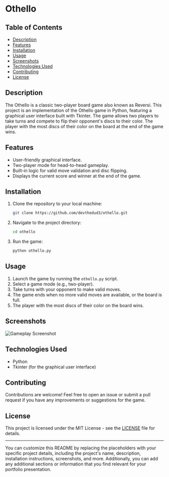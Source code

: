 # Othello


## Table of Contents
- [Description](#description)
- [Features](#features)
- [Installation](#installation)
- [Usage](#usage)
- [Screenshots](#screenshots)
- [Technologies Used](#technologies-used)
- [Contributing](#contributing)
- [License](#license)

## Description

The Othello is a classic two-player board game also known as Reversi. This project is an implementation of the Othello game in Python, featuring a graphical user interface built with Tkinter. The game allows two players to take turns and compete to flip their opponent's discs to their color. The player with the most discs of their color on the board at the end of the game wins.

## Features

- User-friendly graphical interface.
- Two-player mode for head-to-head gameplay.
- Built-in logic for valid move validation and disc flipping.
- Displays the current score and winner at the end of the game.

## Installation

1. Clone the repository to your local machine:

   ```bash
   git clone https://github.com/devthedud3/othello.git
   ```

2. Navigate to the project directory:

   ```bash
   cd othello
   ```

3. Run the game:

   ```bash
   python othello.py
   ```

## Usage

1. Launch the game by running the `othello.py` script.
2. Select a game mode (e.g., two-player).
3. Take turns with your opponent to make valid moves.
4. The game ends when no more valid moves are available, or the board is full.
5. The player with the most discs of their color on the board wins.

## Screenshots

![Gameplay Screenshot](screenshots/gameplay.png)

## Technologies Used

- Python
- Tkinter (for the graphical user interface)

## Contributing

Contributions are welcome! Feel free to open an issue or submit a pull request if you have any improvements or suggestions for the game.

## License

This project is licensed under the MIT License - see the [LICENSE](LICENSE) file for details.

---

You can customize this README by replacing the placeholders with your specific project details, including the project's name, description, installation instructions, screenshots, and more. Additionally, you can add any additional sections or information that you find relevant for your portfolio presentation.